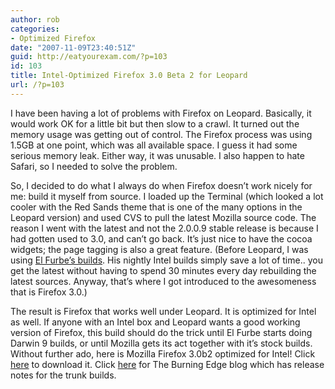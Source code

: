 ```yaml
---
author: rob
categories:
- Optimized Firefox
date: "2007-11-09T23:40:51Z"
guid: http://eatyourexam.com/?p=103
id: 103
title: Intel-Optimized Firefox 3.0 Beta 2 for Leopard
url: /?p=103
---
```

I have been having a lot of problems with Firefox on Leopard. Basically, it would work OK for a little bit but then slow to a crawl. It turned out the memory usage was getting out of control. The Firefox process was using 1.5GB at one point, which was all available space. I guess it had some serious memory leak. Either way, it was unusable. I also happen to hate Safari, so I needed to solve the problem.

So, I decided to do what I always do when Firefox doesn&#8217;t work nicely for me: build it myself from source. I loaded up the Terminal (which looked a lot cooler with the Red Sands theme that is one of the many options in the Leopard version) and used CVS to pull the latest Mozilla source code. The reason I went with the latest and not the 2.0.0.9 stable release is because I had gotten used to 3.0, and can&#8217;t go back. It&#8217;s just nice to have the cocoa widgets; the page tagging is also a great feature. (Before Leopard, I was using [El Furbe&#8217;s builds](http://firefoxmac.furbism.com/). His nightly Intel builds simply save a lot of time.. you get the latest without having to spend 30 minutes every day rebuilding the latest sources. Anyway, that&#8217;s where I got introduced to the awesomeness that is Firefox 3.0.)

The result is Firefox that works well under Leopard. It is optimized for Intel as well. If anyone with an Intel box and Leopard wants a good working version of Firefox, this build should do the trick until El Furbe starts doing Darwin 9 builds, or until Mozilla gets its act together with it&#8217;s stock builds. Without further ado, here is Mozilla Firefox 3.0b2 optimized for Intel! Click [here](http://eatyourexam.com/my-files/ff-opt/firefox-3.0b2pre.en-US.mac.dmg "Firefox 3.0b2pre Intel-Optimized Download") to download it. Click [here](http://www.squarefree.com/burningedge/2007/11/06/2007-11-06-trunk-builds/) for The Burning Edge blog which has release notes for the trunk builds.
